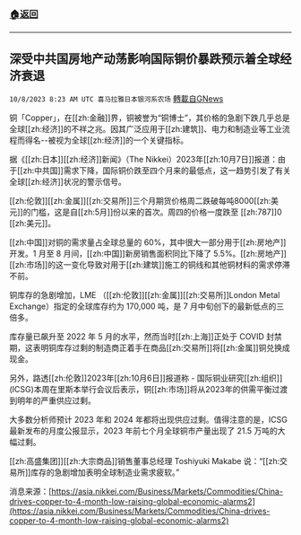 ###  [:house:返回](README.md)
---


## 深受中共国房地产动荡影响国际铜价暴跌预示着全球经济衰退
`10/8/2023 8:23 AM UTC 喜马拉雅日本银河系农场` [轉載自GNews](https://gnews.org/articles/1802570)


铜「Copper」，在[[zh:金融]]界，铜被誉为“铜博士”，其价格的急剧下跌几乎总是全球[[zh:经济]]的不祥之兆。因其广泛应用于[[zh:建筑]]、电力和制造业等工业流程而得名--被视为全球[[zh:经济]]的一个关键指标。


  

据《[[zh:日本]][[zh:经济]]新闻》（The Nikkei）2023年[[zh:10月7日]]报道：由于[[zh:中共国]]需求下降，国际铜价跌至四个月来的最低点，这一趋势引发了有关全球[[zh:经济]]状况的警示信号。

[[zh:伦敦]][[zh:金属]][[zh:交易所]]三个月期货价格周二跌破每吨8000[[zh:美元]]的门槛，这是自[[zh:5月]]份以来的首次。周四的价格一度跌至 [[zh:787]]0 [[zh:美元]]。

[[zh:中国]]对铜的需求量占全球总量的 60%，其中很大一部分用于[[zh:房地产]]开发。1 月至 8 月间，[[zh:中国]]新房销售面积同比下降了 5.5%。[[zh:房地产]][[zh:市场]]的这一变化导致对用于[[zh:建筑]]施工的铜线和其他铜材料的需求停滞不前。

铜库存的急剧增加，LME （[[zh:伦敦]][[zh:金属]][[zh:交易所]]London Metal Exchange）指定的全球库存约为 170,000 吨，是 7 月中旬创下的最新低点的三倍多。

库存量已飙升至 2022 年 5 月的水平，然而当时[[zh:上海]]正处于 COVID 封禁期，这表明铜库存过剩的制造商正着手在商品[[zh:交易所]]将[[zh:金属]]铜兑换成现金。

  

另外，路透[[zh:伦敦]]2023年[[zh:10月6日]]报道称 - 国际铜业研究[[zh:组织]] (ICSG)本周在里斯本举行会议后表示，铜[[zh:市场]]将从2023年的供需平衡过渡到明年的严重供应过剩。

大多数分析师预计 2023 年和 2024 年都将出现供应过剩。值得注意的是，ICSG 最新发布的月度公报显示，2023 年前七个月全球铜市产量出现了 21.5 万吨的大幅过剩。

[[zh:高盛集团]][[zh:大宗商品]]销售董事总经理 Toshiyuki Makabe 说：“[[zh:交易所]]库存的急剧增加表明全球制造业需求疲软。”

  

消息来源：[https://asia.nikkei.com/Business/Markets/Commodities/China-drives-copper-to-4-month-low-raising-global-economic-alarms2](https://asia.nikkei.com/Business/Markets/Commodities/China-drives-copper-to-4-month-low-raising-global-economic-alarms2)


